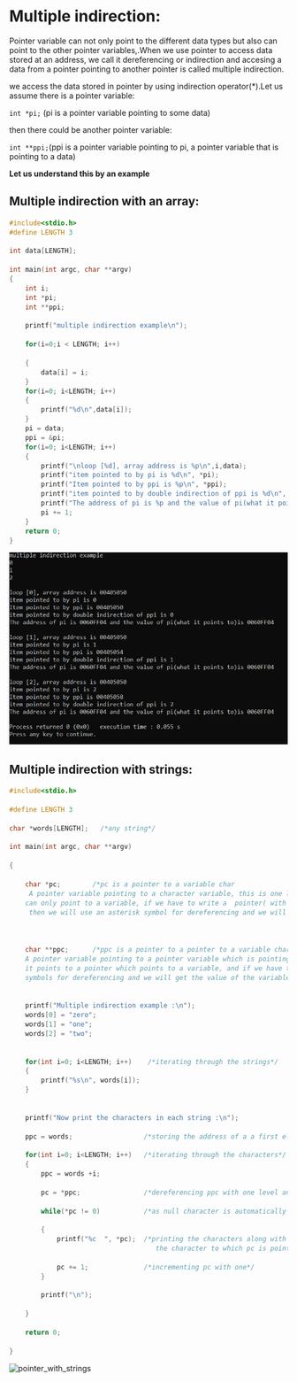 # Multiple indirection: 

Pointer variable can not only point to the different data types but also can point to the other pointer variables,.When we use pointer to
access data stored at an address, we call it dereferencing or indirection and accesing a data from a pointer pointing to another pointer is
called multiple indirection.

we access the data stored in pointer by using indirection operator(*).Let us assume there is a pointer variable:

`int *pi;`
(pi is a pointer variable pointing to some data)

then there could be another pointer variable:

`int **ppi;`(ppi is a pointer variable pointing to pi, a pointer variable that is pointing to a data)


**Let us understand this by an example**
## Multiple indirection with an array:

```c
#include<stdio.h>
#define LENGTH 3

int data[LENGTH];

int main(int argc, char **argv)
{
    int i;
    int *pi;
    int **ppi;

    printf("multiple indirection example\n");

    for(i=0;i < LENGTH; i++)

    {
        data[i] = i;
    }
    for(i=0; i<LENGTH; i++)
    {
        printf("%d\n",data[i]);
    }
    pi = data;
    ppi = &pi;
    for(i=0; i<LENGTH; i++)
    {
        printf("\nloop [%d], array address is %p\n",i,data);
        printf("item pointed to by pi is %d\n", *pi);
        printf("Item pointed to by ppi is %p\n", *ppi);
        printf("item pointed to by double indirection of ppi is %d\n", **ppi);
        printf("The address of pi is %p and the value of pi(what it points to)is %p\n",&pi, ppi);
        pi += 1;
    }
    return 0;
}

```

![Pointers](https://github.com/tannuchoudhary/Pointers/blob/master/output2.PNG)


## Multiple indirection with strings:
```c
#include<stdio.h>

#define LENGTH 3

char *words[LENGTH];   /*any string*/

int main(int argc, char **argv)

{

    char *pc;        /*pc is a pointer to a variable char
     A pointer variable pointing to a character variable, this is one level of indirection i.e it
    can only point to a variable, if we have to write a  pointer( with single level of indirection) in terms of a non pointer variable
     then we will use an asterisk symbol for dereferencing and we will get the value of the variable to which the pointer is pointing. */



    char **ppc;      /*ppc is a pointer to a pointer to a variable char.
    A pointer variable pointing to a pointer variable which is pointing to a character variable, this is two level of indirection i.e
    it points to a pointer which points to a variable, and if we have to write this in terms of non pointer variable then we will use two asterisks
    symbols for dereferencing and we will get the value of the variable to which the pointer is pointing to which this pointer is pointing.*/


    printf("Multiple indirection example :\n");
    words[0] = "zero";
    words[1] = "one";
    words[2] = "two";


    for(int i=0; i<LENGTH; i++)    /*iterating through the strings*/
    {
        printf("%s\n", words[i]);
    }


    printf("Now print the characters in each string :\n");

    ppc = words;                  /*storing the address of a a first element of string in ppc*/

    for(int i=0; i<LENGTH; i++)   /*iterating through the characters*/
    {
        ppc = words +i;

        pc = *ppc;                /*dereferencing ppc with one level and storing it in pc*/

        while(*pc != 0)           /*as null character is automatically appended to the last of the string */

        {
            printf("%c  ", *pc);  /*printing the characters along with double space by dereferencing the pc, this is how we will get
                                     the character to which pc is pointing */

            pc += 1;              /*incrementing pc with one*/
        }

        printf("\n");

    }

    return 0;

}

```
![pointer_with_strings]()



 

